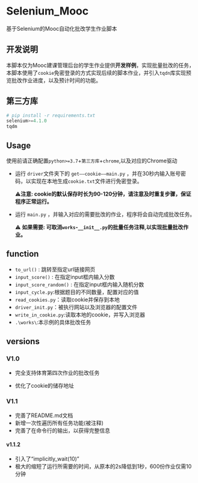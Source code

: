 # Selenium_Mooc

基于Selenium的Mooc自动化批改学生作业脚本



## 开发说明

本脚本仅为Mooc建课管理后台的学生作业提供**开发样例**，实现批量批改的任务，本脚本使用了`cookie`免密登录的方式实现后续的脚本作业，并引入`tqdn`库实现预览批改作业进度，以及预计时间的功能。

## 第三方库

```python
# pip install -r requirements.txt
selenium>=4.1.0
tqdm
```

## Usage

使用前请正确配置`python>=3.7`+`第三方库`+`chrome`,以及对应的Chrome驱动

- 运行 `driver`文件夹下的 `get——cookie——main.py` ，并在30秒内输入账号密码，以实现在本地生成`cookie.txt`文件进行免密登录。

  ⚠**注意: cookie的默认保存时长为90-120分钟，请注意及时重复步骤，保证程序正常运行。**

- 运行 `main.py` ，并输入对应的需要批改的作业，程序将会自动完成批改任务。

  ⚠ **如果需要: 可取消`works`-`__init__.py`的批量任务注释,以实现批量批改作业。**

## function
- `to_url()` : 跳转至指定url链接网页
- `input_score()` : 在指定input框内输入分数
- `input_score_random()` : 在指定input框内输入随机分数
- `input_cycle.py`:根据题目的不同数量，配置对应的值
- `read_cookies.py`：读取cookie并保存到本地
- `driver_init.py`：被执行网站以及浏览器的配置文件
- `write_in_cookie.py`:读取本地的cookie，并写入浏览器
- `.\works\`:本示例的具体批改任务

## versions

### V1.0

- 完全支持体育第四次作业的批改任务 

- 优化了cookie的储存地址

### V1.1

- 完善了README.md文档
- 新增一次性遍历所有任务功能(被注释)
- 完善了在命令行的输出，以获得完整信息

#### v1.1.2

- 引入了“implicitly_wait(10)”
- 极大的缩短了运行所需要的时间，从原本的2s降低到1秒，600份作业仅需10分钟
